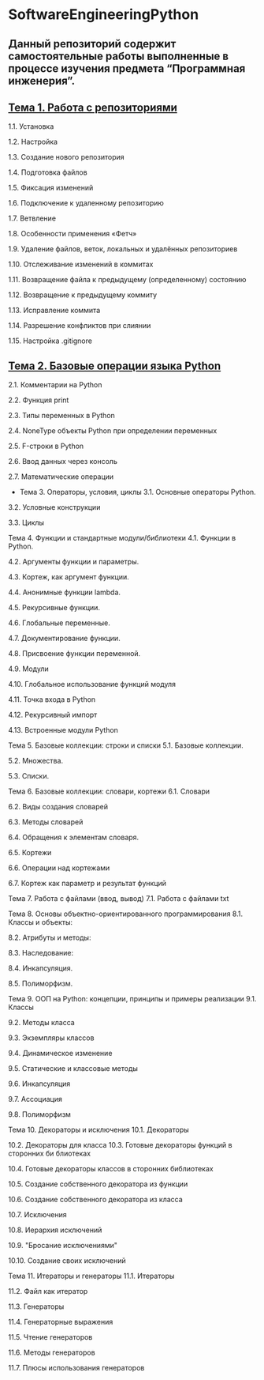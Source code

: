 # SoftwareEngineeringPython

## Данный репозиторий содержит самостоятельные работы выполненные в процессе изучения предмета “Программная инженерия”.

## [Тема 1. Работа с репозиториями](Tema_1.md)

1.1. Установка

1.2. Настройка

1.3. Создание нового репозитория

1.4. Подготовка файлов

1.5. Фиксация изменений

1.6. Подключение к удаленному репозиторию

1.7. Ветвление

1.8. Особенности применения «Фетч»

1.9. Удаление файлов, веток, локальных и удалённых репозиториев

1.10. Отслеживание изменений в коммитах

1.11. Возвращение файла к предыдущему (определенному) состоянию

1.12. Возвращение к предыдущему коммиту

1.13. Исправление коммита

1.14. Разрешение конфликтов при слиянии

1.15. Настройка .gitignore

## [Тема 2. Базовые операции языка Python](Tema_2.md)
2.1. Комментарии на Python

2.2. Функция print

2.3. Типы переменных в Python

2.4. NoneType объекты Python при определении переменных

2.5. F-строки в Python

2.6. Ввод данных через консоль

2.7. Математические операции

* Тема 3. Операторы, условия, циклы
3.1. Основные операторы Python.

3.2. Условные конструкции

3.3. Циклы

Тема 4. Функции и стандартные модули/библиотеки
4.1. Функции в Python.

4.2. Аргументы функции и параметры.

4.3. Кортеж, как аргумент функции.

4.4. Анонимные функции lambda.

4.5. Рекурсивные функции.

4.6. Глобальные переменные.

4.7. Документирование функции.

4.8. Присвоение функции переменной.

4.9. Модули

4.10. Глобальное использование функций модуля

4.11. Точка входа в Python

4.12. Рекурсивный импорт

4.13. Встроенные модули Python

Тема 5. Базовые коллекции: строки и списки
5.1. Базовые коллекции.

5.2. Множества.

5.3. Списки.

Тема 6. Базовые коллекции: словари, кортежи
6.1. Словари

6.2. Виды создания словарей

6.3. Методы словарей

6.4. Обращения к элементам словаря.

6.5. Кортежи

6.6. Операции над кортежами

6.7. Кортеж как параметр и результат функций

Тема 7. Работа с файлами (ввод, вывод)
7.1. Работа с файлами txt

Тема 8. Основы объектно-ориентированного программирования
8.1. Классы и объекты:

8.2. Атрибуты и методы:

8.3. Наследование:

8.4. Инкапсуляция.

8.5. Полиморфизм.

Тема 9. ООП на Python: концепции, принципы и примеры реализации
9.1. Классы

9.2. Методы класса

9.3. Экземпляры классов

9.4. Динамическое изменение

9.5. Статические и классовые методы

9.6. Инкапсуляция

9.7. Ассоциация

9.8. Полиморфизм

Тема 10. Декораторы и исключения
10.1. Декораторы

10.2. Декораторы для класса 10.3. Готовые декораторы функций в сторонних би блиотеках

10.4. Готовые декораторы классов в сторонних библиотеках

10.5. Создание собственного декоратора из функции

10.6. Создание собственного декоратора из класса

10.7. Исключения

10.8. Иерархия исключений

10.9. "Бросание исключениями"

10.10. Создание своих исключений

Тема 11. Итераторы и генераторы
11.1. Итераторы

11.2. Файл как итератор

11.3. Генераторы

11.4. Генераторные выражения

11.5. Чтение генераторов

11.6. Методы генераторов

11.7. Плюсы использования генераторов

